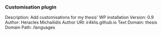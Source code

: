 ### Customisation plugin
Description: Add customisations for my thesis' WP installation
Version: 0.9
Author: Heracles Michailidis
Author URI: ir4klis.github.io
Text Domain: thesis
Domain Path: /languages


